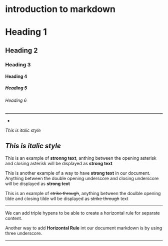 # introduction to markdown

# Heading 1
## Heading 2
### Heading 3
#### Heading 4
##### Heading 5
###### Heading 6

---
-
<!--italics-->

_This is italic style_

*This is italic style*
---
<!--strong-->
This is an example of **stronng text**, anthing between the opening asterisk and closing asterisk will be displayed as **strong text**

This is another example of a way to have __strong text__ in our document. Anything between the double opening underscore and closing underscore will be displayed as __strong text__
<!--strike through-->
This is an example of ~~strike through~~, anything between the doulble opening tilde and closing tilde wll be displayed as ~~strike through~~ text

---
<!--Horizontal Rule-->
We can add triple hypens to be able to create a horizontal rule for separate content.

Another way to add __Horizontal Rule__ int our document markdown is by using three underscore.
___
